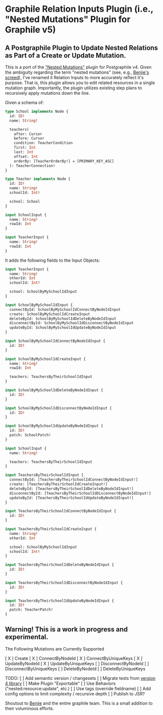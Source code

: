 # Graphile Relation Inputs Plugin (i.e., "Nested Mutations" Plugin for Graphile v5)

## A Postgraphile Plugin to Update Nested Relations as Part of a Create or Update Mutation. 

This is a port of the ["Nested Mutations"](https://github.com/mlipscombe/postgraphile-plugin-nested-mutations) plugin for Postgraphile v4. Given the ambiguity regarding the term "nested mutations" (see, e.g., [Benjie's screed](https://benjie.dev/graphql/nested-mutations)), I've renamed it Relation Inputs to more accurately reflect it's purpose. That is, this plugin allows you to edit related resources in a single mutation graph. Importantly, the plugin utilizes existing step plans to recursively apply mutations down the line. 

Given a schema of:

```graphql
type School implements Node {
  id: ID!
  name: String!

  teachers(
    after: Cursor
    before: Cursor
    condition: TeacherCondition
    first: Int
    last: Int
    offset: Int
    orderBy: [TeacherOrderBy!] = [PRIMARY_KEY_ASC]
  ): TeacherConnection!
}

type Teacher implements Node {
  id: ID!
  name: String!
  schoolId: Int!

  school: School
}

input SchoolInput {
  name: String!
  rowId: Int
}

input TeacherInput {
  name: String!
  rowId: Int
}
```

It adds the following fields to the Input Objects:

```graphql
input TeacherInput {
  name: String!
  otherId: Int
  schoolId: Int!

  school: SchoolByMySchoolIdInput
}

input SchoolByMySchoolIdInput {
  connectById: SchoolByMySchoolIdConnectByNodeIdInput
  create: SchoolByMySchoolIdCreateInput
  deleteById: SchoolByMySchoolIdDeleteByNodeIdInput
  disconnectById: SchoolByMySchoolIdDisconnectByNodeIdInput
  updateById: SchoolByMySchoolIdUpdateByNodeIdInput
}

input SchoolByMySchoolIdConnectByNodeIdInput {
  id: ID!
}

input SchoolByMySchoolIdCreateInput {
  name: String!
  rowId: Int

  teachers: TeachersByTheirSchoolIdInput
}

input SchoolByMySchoolIdDeleteByNodeIdInput {
  id: ID!
}

input SchoolByMySchoolIdDisconnectByNodeIdInput {
  id: ID!
}

input SchoolByMySchoolIdUpdateByNodeIdInput {
  id: ID!
  patch: SchoolPatch!
}

input SchoolInput {
  name: String!

  teachers: TeachersByTheirSchoolIdInput
}

input TeachersByTheirSchoolIdInput {
  connectById: [TeachersByTheirSchoolIdConnectByNodeIdInput!]
  create: [TeachersByTheirSchoolIdCreateInput!]
  deleteById: [TeachersByTheirSchoolIdDeleteByNodeIdInput!]
  disconnectById: [TeachersByTheirSchoolIdDisconnectByNodeIdInput!]
  updateById: [TeachersByTheirSchoolIdUpdateByNodeIdInput!]
}

input TeachersByTheirSchoolIdConnectByNodeIdInput {
  id: ID!
}

input TeachersByTheirSchoolIdCreateInput {
  name: String!
  otherId: Int

  school: SchoolByMySchoolIdInput
  schoolId: Int!
}

input TeachersByTheirSchoolIdDeleteByNodeIdInput {
  id: ID!
}

input TeachersByTheirSchoolIdDisconnectByNodeIdInput {
  id: ID!
}

input TeachersByTheirSchoolIdUpdateByNodeIdInput {
  id: ID!
  patch: TeacherPatch!
}
```

## Warning! This is a work in progress and experimental.

The Following Mutations are Currently Supported

[ X ] Create
[ X ] ConnectByNodeId
[ X ] ConnectByUniqueKeys
[ X ] UpdateByNodeId
[ X ] UpdateByUniqueKeys
[   ] DisconnectByNodeId
[   ] DisconnectByUniqueKeys
[   ] DeleteByNodeId
[   ] DeleteByUniqueKeys

TODO:
[  ] Add semantic version / changesets
[  ] Migrate tests from [version 4 library](https://github.com/mlipscombe/postgraphile-plugin-nested-mutations/tree/master/__tests__)
[  ] Make Plugin "Exportable"
[  ] Use Behaviors ("nested:resource:update", etc.)
[  ] Use tags (override fieldname)
[  ] Add config options to limit complexity / recursive depth
[  ] Publish to JSR?

Shoutout to [Benjie](https://github.com/benjie) and the entire graphile team. This is a small addition to their voluminous efforts.
